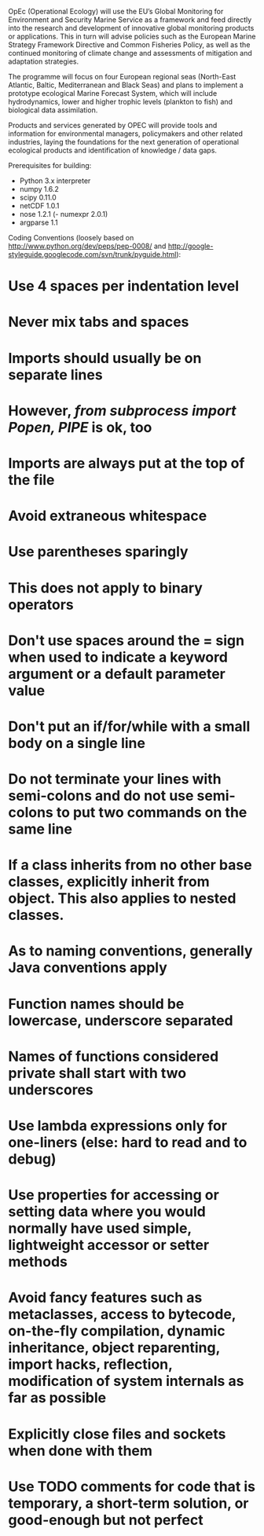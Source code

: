 OpEc (Operational Ecology) will use the EU’s Global Monitoring for Environment and Security Marine Service as 
a framework and feed directly into the research and development of innovative global monitoring products or 
applications. This in turn will advise policies such as the European Marine Strategy Framework Directive and 
Common Fisheries Policy, as well as the continued monitoring of climate change and assessments of mitigation 
and adaptation strategies.

The programme will focus on four European regional seas (North-East Atlantic, Baltic, Mediterranean and Black
Seas) and plans to implement a prototype ecological Marine Forecast System, which will include hydrodynamics,
lower and higher trophic levels (plankton to fish) and biological data assimilation.        

Products and services generated by OPEC will provide tools and information for environmental managers, 
policymakers and other related industries, laying the foundations for the next generation of operational 
ecological products and identification of knowledge / data gaps.

Prerequisites for building:

- Python 3.x interpreter
- numpy 1.6.2
- scipy 0.11.0
- netCDF 1.0.1
- nose 1.2.1
(- numexpr 2.0.1)
- argparse 1.1

Coding Conventions (loosely based on http://www.python.org/dev/peps/pep-0008/ and http://google-styleguide.googlecode.com/svn/trunk/pyguide.html):

# Use 4 spaces per indentation level
# Never mix tabs and spaces
# Imports should usually be on separate lines
# However, *from subprocess import Popen, PIPE* is ok, too
# Imports are always put at the top of the file
# Avoid extraneous whitespace
# Use parentheses sparingly
# This does not apply to binary operators
# Don't use spaces around the = sign when used to indicate a keyword argument or a default parameter value
# Don't put an if/for/while with a small body on a single line
# Do not terminate your lines with semi-colons and do not use semi-colons to put two commands on the same line
# If a class inherits from no other base classes, explicitly inherit from object. This also applies to nested classes.
# As to naming conventions, generally Java conventions apply
# Function names should be lowercase, underscore separated
# Names of functions considered private shall start with two underscores
# Use lambda expressions only for one-liners (else: hard to read and to debug)
# Use properties for accessing or setting data where you would normally have used simple, lightweight accessor or setter methods
# Avoid fancy features such as metaclasses, access to bytecode, on-the-fly compilation, dynamic inheritance, object reparenting, import hacks, reflection, modification of system internals as far as possible
# Explicitly close files and sockets when done with them
# Use TODO comments for code that is temporary, a short-term solution, or good-enough but not perfect